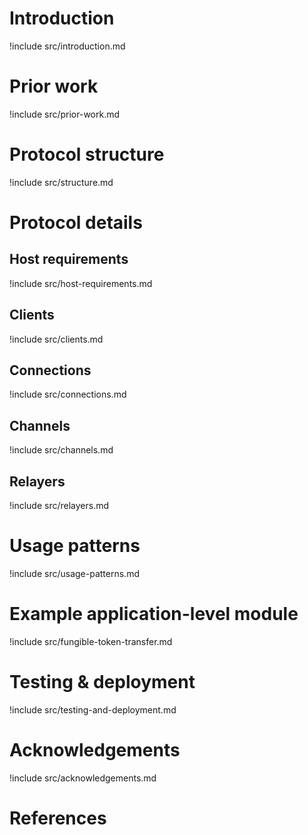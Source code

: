 # Introduction

!include src/introduction.md

# Prior work

!include src/prior-work.md

# Protocol structure

!include src/structure.md

# Protocol details

## Host requirements

!include src/host-requirements.md

## Clients

!include src/clients.md

## Connections

!include src/connections.md

## Channels

!include src/channels.md

## Relayers

!include src/relayers.md

# Usage patterns

!include src/usage-patterns.md

# Example application-level module

!include src/fungible-token-transfer.md

# Testing & deployment

!include src/testing-and-deployment.md

# Acknowledgements

!include src/acknowledgements.md

# References

